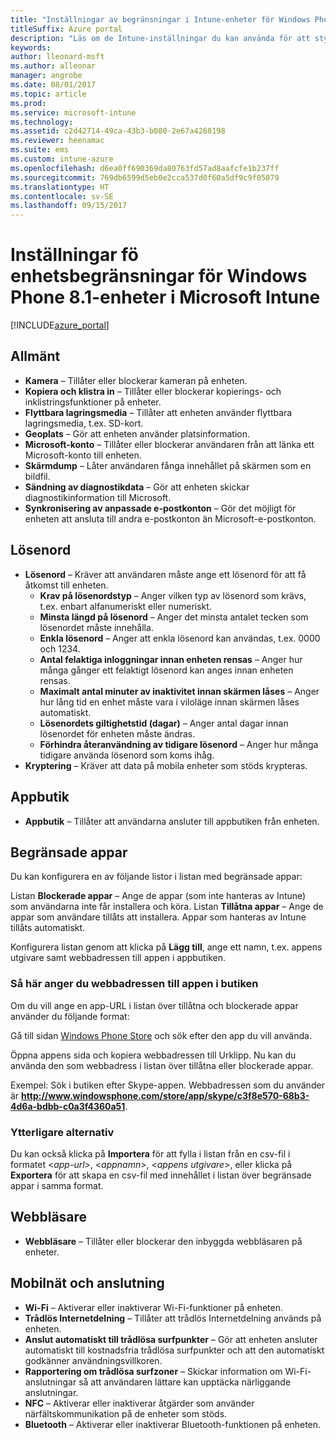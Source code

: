 ```yaml
---
title: "Inställningar av begränsningar i Intune-enheter för Windows Phone 8.1"
titleSuffix: Azure portal
description: "Läs om de Intune-inställningar du kan använda för att styra inställningar och funktioner på Windows Phone 8.1-enheter.”"
keywords: 
author: lleonard-msft
ms.author: alleonar
manager: angrobe
ms.date: 08/01/2017
ms.topic: article
ms.prod: 
ms.service: microsoft-intune
ms.technology: 
ms.assetid: c2d42714-49ca-43b3-b080-2e67a4268198
ms.reviewer: heenamac
ms.suite: ems
ms.custom: intune-azure
ms.openlocfilehash: d6ea0ff690369da80763fd57ad8aafcfe1b237ff
ms.sourcegitcommit: 769db6599d5eb0e2cca537d0f60a5df9c9f05079
ms.translationtype: HT
ms.contentlocale: sv-SE
ms.lasthandoff: 09/15/2017
---
```

# <a name="windows-phone-81-device-restriction-settings-in-microsoft-intune"></a>Inställningar fö enhetsbegränsningar för Windows Phone 8.1-enheter i Microsoft Intune

[!INCLUDE[azure_portal](./includes/azure_portal.md)]

## <a name="general"></a>Allmänt

-   **Kamera** – Tillåter eller blockerar kameran på enheten.
-   **Kopiera och klistra in** – Tillåter eller blockerar kopierings- och inklistringsfunktioner på enheter.
-   **Flyttbara lagringsmedia** – Tillåter att enheten använder flyttbara lagringsmedia, t.ex. SD-kort.
-   **Geoplats** – Gör att enheten använder platsinformation.
-   **Microsoft-konto** – Tillåter eller blockerar användaren från att länka ett Microsoft-konto till enheten.
-   **Skärmdump** – Låter användaren fånga innehållet på skärmen som en bildfil.
-   **Sändning av diagnostikdata** – Gör att enheten skickar diagnostikinformation till Microsoft.
-   **Synkronisering av anpassade e-postkonton** – Gör det möjligt för enheten att ansluta till andra e-postkonton än Microsoft-e-postkonton.

## <a name="password"></a>Lösenord

-   **Lösenord** – Kräver att användaren måste ange ett lösenord för att få åtkomst till enheten.
    -   **Krav på lösenordstyp** – Anger vilken typ av lösenord som krävs, t.ex. enbart alfanumeriskt eller numeriskt.
    -   **Minsta längd på lösenord** – Anger det minsta antalet tecken som lösenordet måste innehålla.
    -   **Enkla lösenord** – Anger att enkla lösenord kan användas, t.ex. 0000 och 1234.
    -   **Antal felaktiga inloggningar innan enheten rensas** – Anger hur många gånger ett felaktigt lösenord kan anges innan enheten rensas.
    -   **Maximalt antal minuter av inaktivitet innan skärmen låses** – Anger hur lång tid en enhet måste vara i viloläge innan skärmen låses automatiskt.
    -   **Lösenordets giltighetstid (dagar)** – Anger antal dagar innan lösenordet för enheten måste ändras.
    -   **Förhindra återanvändning av tidigare lösenord** – Anger hur många tidigare använda lösenord som koms ihåg.
-   **Kryptering** – Kräver att data på mobila enheter som stöds krypteras.

## <a name="app-store"></a>Appbutik

-   **Appbutik** – Tillåter att användarna ansluter till appbutiken från enheten.

## <a name="restricted-apps"></a>Begränsade appar

Du kan konfigurera en av följande listor i listan med begränsade appar:

Listan **Blockerade appar** – Ange de appar (som inte hanteras av Intune) som användarna inte får installera och köra.
Listan **Tillåtna appar** – Ange de appar som användare tillåts att installera. Appar som hanteras av Intune tillåts automatiskt.

Konfigurera listan genom att klicka på **Lägg till**, ange ett namn, t.ex. appens utgivare samt webbadressen till appen i appbutiken.

### <a name="how-to-specify-the-url-to-an-app-in-the-store"></a>Så här anger du webbadressen till appen i butiken

Om du vill ange en app-URL i listan över tillåtna och blockerade appar använder du följande format:

Gå till sidan [Windows Phone Store](https://www.microsoft.com/store/apps/windows-phone) och sök efter den app du vill använda.

Öppna appens sida och kopiera webbadressen till Urklipp. Nu kan du använda den som webbadress i listan över tillåtna eller blockerade appar.

Exempel: Sök i butiken efter Skype-appen. Webbadressen som du använder är **http://www.windowsphone.com/store/app/skype/c3f8e570-68b3-4d6a-bdbb-c0a3f4360a51**.



### <a name="additional-options"></a>Ytterligare alternativ

Du kan också klicka på **Importera** för att fylla i listan från en csv-fil i formatet <*app-url*>, <*appnamn*>, <*appens utgivare*>, eller klicka på **Exportera** för att skapa en csv-fil med innehållet i listan över begränsade appar i samma format.


## <a name="browser"></a>Webbläsare

-   **Webbläsare** – Tillåter eller blockerar den inbyggda webbläsaren på enheter.

## <a name="cellular-and-connectivity"></a>Mobilnät och anslutning

-   **Wi-Fi** – Aktiverar eller inaktiverar Wi-Fi-funktioner på enheten.
-   **Trådlös Internetdelning** – Tillåter att trådlös Internetdelning används på enheten.
-   **Anslut automatiskt till trådlösa surfpunkter** – Gör att enheten ansluter automatiskt till kostnadsfria trådlösa surfpunkter och att den automatiskt godkänner användningsvillkoren.
-   **Rapportering om trådlösa surfzoner** – Skickar information om Wi-Fi-anslutningar så att användaren lättare kan upptäcka närliggande anslutningar.
-   **NFC** – Aktiverar eller inaktiverar åtgärder som använder närfältskommunikation på de enheter som stöds.
-   **Bluetooth** – Aktiverar eller inaktiverar Bluetooth-funktionen på enheten.
